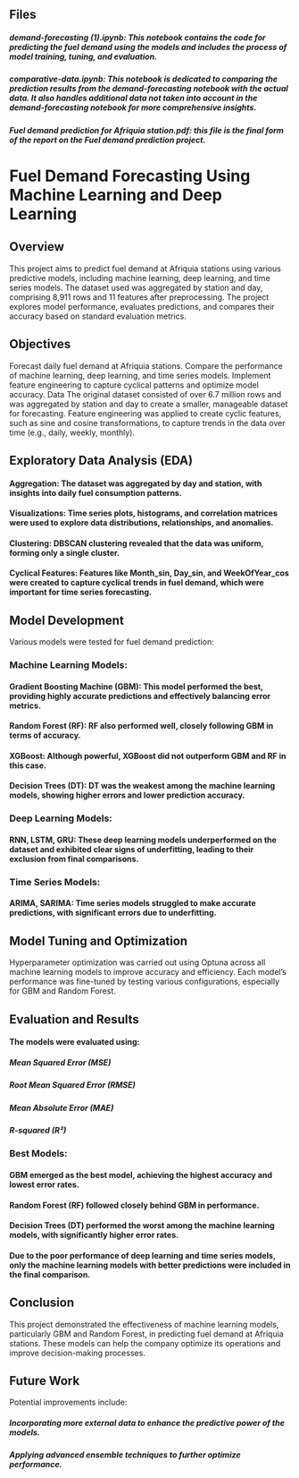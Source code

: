 ## Files

##### demand-forecasting (1).ipynb: This notebook contains the code for predicting the fuel demand using the models and includes the process of model training, tuning, and evaluation.
##### comparative-data.ipynb: This notebook is dedicated to comparing the prediction results from the demand-forecasting notebook with the actual data. It also handles additional data not taken into account in the demand-forecasting notebook for more comprehensive insights.
##### Fuel demand prediction for Afriquia station.pdf: this file is the final form of the report on the Fuel demand prediction project.

# Fuel Demand Forecasting Using Machine Learning and Deep Learning

## Overview
This project aims to predict fuel demand at Afriquia stations using various predictive models, including machine learning, deep learning, and time series models. The dataset used was aggregated by station and day, comprising 8,911 rows and 11 features after preprocessing. The project explores model performance, evaluates predictions, and compares their accuracy based on standard evaluation metrics.

## Objectives
Forecast daily fuel demand at Afriquia stations.
Compare the performance of machine learning, deep learning, and time series models.
Implement feature engineering to capture cyclical patterns and optimize model accuracy.
Data
The original dataset consisted of over 6.7 million rows and was aggregated by station and day to create a smaller, manageable dataset for forecasting. Feature engineering was applied to create cyclic features, such as sine and cosine transformations, to capture trends in the data over time (e.g., daily, weekly, monthly).

## Exploratory Data Analysis (EDA)
#### Aggregation: The dataset was aggregated by day and station, with insights into daily fuel consumption patterns.
#### Visualizations: Time series plots, histograms, and correlation matrices were used to explore data distributions, relationships, and anomalies.
#### Clustering: DBSCAN clustering revealed that the data was uniform, forming only a single cluster.
#### Cyclical Features: Features like Month_sin, Day_sin, and WeekOfYear_cos were created to capture cyclical trends in fuel demand, which were important for time series forecasting.

## Model Development
Various models were tested for fuel demand prediction:

### Machine Learning Models:
#### Gradient Boosting Machine (GBM): This model performed the best, providing highly accurate predictions and effectively balancing error metrics.
#### Random Forest (RF): RF also performed well, closely following GBM in terms of accuracy.
#### XGBoost: Although powerful, XGBoost did not outperform GBM and RF in this case.
#### Decision Trees (DT): DT was the weakest among the machine learning models, showing higher errors and lower prediction accuracy.

### Deep Learning Models:
#### RNN, LSTM, GRU: These deep learning models underperformed on the dataset and exhibited clear signs of underfitting, leading to their exclusion from final comparisons.

### Time Series Models:
#### ARIMA, SARIMA: Time series models struggled to make accurate predictions, with significant errors due to underfitting.

## Model Tuning and Optimization
Hyperparameter optimization was carried out using Optuna across all machine learning models to improve accuracy and efficiency. Each model’s performance was fine-tuned by testing various configurations, especially for GBM and Random Forest.

## Evaluation and Results
#### The models were evaluated using:

##### Mean Squared Error (MSE)
##### Root Mean Squared Error (RMSE)
##### Mean Absolute Error (MAE)
##### R-squared (R²)

### Best Models:
#### GBM emerged as the best model, achieving the highest accuracy and lowest error rates.
#### Random Forest (RF) followed closely behind GBM in performance.
#### Decision Trees (DT) performed the worst among the machine learning models, with significantly higher error rates.
#### Due to the poor performance of deep learning and time series models, only the machine learning models with better predictions were included in the final comparison.

## Conclusion
This project demonstrated the effectiveness of machine learning models, particularly GBM and Random Forest, in predicting fuel demand at Afriquia stations. These models can help the company optimize its operations and improve decision-making processes.

## Future Work
Potential improvements include:

##### Incorporating more external data to enhance the predictive power of the models.
##### Applying advanced ensemble techniques to further optimize performance.
